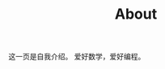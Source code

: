 ﻿---
layout: page
title: "About"
description: "aoshu.ga的博客 " 
header-img: "img/green.jpg"
---

这一页是自我介绍。
爱好数学，爱好编程。





